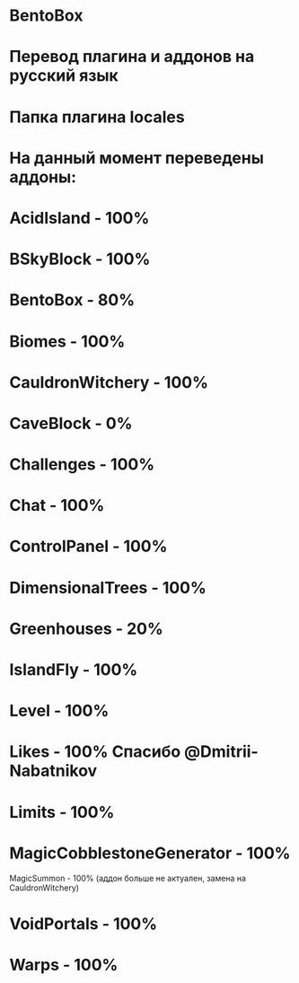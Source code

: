 # BentoBox
# Перевод плагина и аддонов на русский язык
# Папка плагина locales
# На данный момент переведены аддоны:
# AcidIsland - 100%
# BSkyBlock - 100%
# BentoBox - 80%
# Biomes - 100%
# CauldronWitchery - 100%
# CaveBlock - 0%
# Challenges - 100%
# Chat - 100%
# ControlPanel - 100%
# DimensionalTrees - 100%
# Greenhouses - 20%
# IslandFly - 100%
# Level - 100%
# Likes - 100% Спасибо @Dmitrii-Nabatnikov
# Limits - 100%
# MagicCobblestoneGenerator - 100%
 MagicSummon - 100% 
(аддон больше не актуален, замена на CauldronWitchery)
# VoidPortals - 100%
# Warps - 100%

